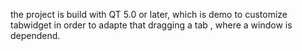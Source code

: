 the project is build with QT 5.0 or later, which is demo to customize tabwidget in order to adapte that dragging a tab , where a window is dependend. 
